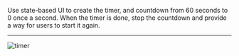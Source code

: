 Use state-based UI to create the timer, and countdown from 60 seconds to 0 once a second. When the timer is done, stop the countdown and provide a way for users to start it again.

---
![timer](https://user-images.githubusercontent.com/44428775/101649363-184b4680-3a3b-11eb-93a2-f5bca35cf5a4.gif)